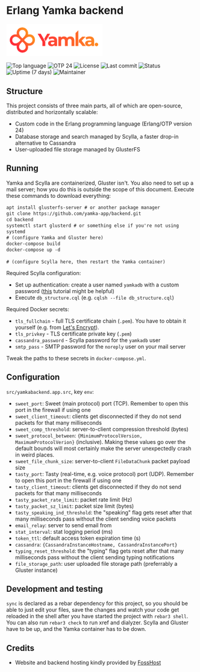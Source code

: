 # Erlang Yamka backend

<img src="promo/logo_color_on_transparency.png" alt="yamka logo" width="256">

![Top language](https://img.shields.io/github/languages/top/yamka-app/backend)
![OTP 24](https://img.shields.io/badge/OTP%20version-24-red)
![License](https://img.shields.io/github/license/yamka-app/backend)
![Last commit](https://img.shields.io/github/last-commit/yamka-app/backend)
![Status](https://img.shields.io/uptimerobot/status/m788461709-79464d516b1ef3af81a20454)
![Uptime (7 days)](https://img.shields.io/uptimerobot/ratio/7/m788461709-79464d516b1ef3af81a20454)
![Maintainer](https://img.shields.io/badge/maintainer-portasynthinca3-ff69b4)

## Structure
This project consists of three main parts, all of which are open-source, distributed and horizontally scalable:
  - Custom code in the Erlang programming language (Erlang/OTP version 24)
  - Database storage and search managed by Scylla, a faster drop-in alternative to Cassandra
  - User-uploaded file storage managed by GlusterFS

## Running
Yamka and Scylla are containerized, Gluster isn't. You also need to set up a mail server; how you do this is outside the scope of this document. Execute these commands to download everything:
```
apt install glusterfs-server # or another package manager
git clone https://github.com/yamka-app/backend.git
cd backend
systemctl start glusterd # or something else if you're not using systemd
# (configure Yamka and Gluster here)
docker-compose build
docker-compose up -d

# (configure Scylla here, then restart the Yamka container)
```

Required Scylla configuration:
  - Set up authentication: create a user named `yamkadb` with a custom password ([this](https://docs.datastax.com/en/cassandra-oss/3.0/cassandra/configuration/secureConfigNativeAuth.html) tutorial might be helpful)
  - Execute `db_structure.cql` (e.g. `cqlsh --file db_structure.cql`)

Required Docker secrets:
  - `tls_fullchain` - full TLS certificate chain (`.pem`). You have to obtain it yourself (e.g. from [Let's Encrypt](https://letsencrypt.org/)).
  - `tls_privkey` - TLS certificate private key (`.pem`)
  - `cassandra_password` - Scylla password for the `yamkadb` user
  - `smtp_pass` - SMTP password for the `noreply` user on your mail server

Tweak the paths to these secrets in `docker-compose.yml`.

## Configuration
`src/yamkabackend.app.src`, key `env`:
  - `sweet_port`: Sweet (main protocol) port (TCP). Remember to open this port in the firewall if using one
  - `sweet_client_timeout`: clients get disconnected if they do not send packets for that many milliseconds
  - `sweet_comp_threshold`: server-to-client compression threshold (bytes)
  - `sweet_protocol_between`: `{MinimumProtocolVersion, MaximumProtocolVerion}` (inclusive). Making these values go over the default bounds will most certainly make the server unexpectedly crash in weird places.
  - `sweet_file_chunk_size`: server-to-client `FileDataChunk` packet payload size
  - `tasty_port`: Tasty (real-time, e.g. voice protocol) port (UDP). Remember to open this port in the firewall if using one
  - `tasty_client_timeout`: clients get disconnected if they do not send packets for that many milliseconds
  - `tasty_packet_rate_limit`: packet rate limit (Hz)
  - `tasty_packet_sz_limit`: packet size limit (bytes)
  - `tasty_speaking_ind_threshold`: the "speaking" flag gets reset after that many milliseconds pass without the client sending voice
  packets
  - `email_relay`: server to send email from
  - `stat_interval`: stat logging period (ms)
  - `token_ttl`: default access token expiration time (s)
  - `cassandra`: `{CassandraInstanceHostname, CassandraInstancePort}`
  - `typing_reset_threshold`: the "typing" flag gets reset after that many milliseconds pass without the client sending typing notifications
  - `file_storage_path`: user uploaded file storage path (preferrably a Gluster instance)

## Development and testing
`sync` is declared as a rebar dependency for this project, so you should be able to just edit your files, save the changes and watch your code get reloaded in the shell after you have started the project with `rebar3 shell`. You can also run `rebar3 check` to run xref and dialyzer. Scylla and Gluster have to be up, and the Yamka container has to be down.

## Credits
  - Website and backend hosting kindly provided by [FossHost](https://fosshost.org)